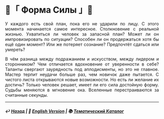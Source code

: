 
# 👊「 Форма Силы 」👊
<p align="justify">У каждого есть свой план, пока его не ударили по лицу. С этого момента начинается самое интересное. Столкновение с реальной жизнью. Ухватиться ли человек за запасной план? Может ли он импровизировать по ситуации? Способен ли он продержаться хотя бы ещё один момент? Или же потеряет сознание? Предпочтёт сдаться или умереть?</p>

<p align="justify">В чём разница между подражанием и искусством, между лидером и сторонником? Чем отличается вдохновение от уверенности в себе? Таланты свергают заурядность под аплодисменты, но это не главное. Мастер терпит неудачи больше раз, чем новичок даже пытается. С чистого листа открываются новые возможности. Но есть ли желание их достичь? Только человек решает, имеет ли его сила достойную форму. Судьбы меняются в мгновение ока. Вселенные перестраиваются за считанные секунды.</p>

***

##### ↩️ [Назад](index-2.md) | 🗽 [English Version](shape_of_force.md) | 📚 [Тематический Каталог](index_2t.md)

